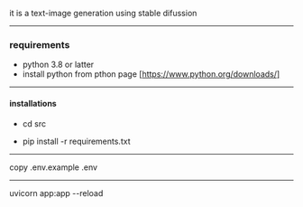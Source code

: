 it is a text-image generation using stable difussion
***
### requirements 
- python 3.8 or latter
- install python from pthon page [https://www.python.org/downloads/]
***
#### installations
- cd src

- pip install -r requirements.txt
***

copy .env.example .env
***
uvicorn app:app --reload
